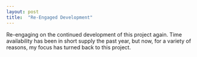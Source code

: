 ```yaml
---
layout: post
title:  "Re-Engaged Development"
---
```

Re-engaging on the continued development of this project again. Time availability has been in short supply the past year, but now, for a variety of reasons, my focus has turned back to this project.

